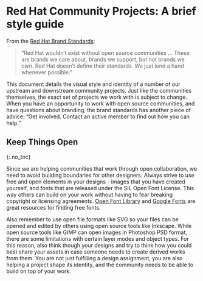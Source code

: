# Red Hat Community Projects: A brief style guide

From the [Red Hat Brand Standards](http://brand.redhat.com/logos/communitylogos/):

> “Red Hat wouldn’t exist without open source communities … These are brands we care about, brands we support, but not brands we own. Red Hat doesn’t define their standards. We just lend a hand whenever possible.”

This document details the visual style and identity of a number of our upstream and downstream community projects. Just like the communities themselves, the exact set of projects we work with is subject to change. When you have an opportunity to work with open source communities, and have questions about branding, the brand standards has another piece of advice: “Get involved. Contact an active member to find out how you can help.”

## Keep Things Open
{:.no_toc}

Since we are helping communities that work through open collaboration, we need to avoid building boundaries for other designers. Always strive to use free and open elements in your designs - images that you have created yourself, and fonts that are released under the SIL Open Font License. This way others can build on your work without having to fear breaking copyright or licensing agreements. [Open Font Library](https://fontlibrary.org/) and [Google Fonts](https://www.google.com/fonts) are great resources for finding free fonts.

Also remember to use open file formats like SVG so your files can be opened and edited by others using open source tools like Inkscape. While open source tools like GIMP can open images in Photoshop PSD format, there are some limitations with certain layer modes and object types. For this reason, also think though your designs and try to think how you could best share your assets in case someone needs to create derived works from them. You are not just fulfilling a design assignment, you are also helping a project shape its identity, and the community needs to be able to build on top of your work.
